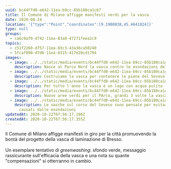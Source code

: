 ```yaml
---
uuid: bc44ffd0-e642-11ea-b9cc-85b180ca1c67
title: Il Comune di Milano affigge manifesti verdi per la vasca
date: 2020-08-24
location: '{"type":"Point","coordinates":[9.1900838,45.4641824]}'
type: null
groups:
  - ca6c9af0-d742-11ea-83a8-47271feea2c9
topics:
  - c51f2260-d757-11ea-83c3-43a36ca50240
  - 5fcaf090-d7d6-11ea-8315-417e20cd1794
images:
  - image: ../../static/media/events/bc44ffd0-e642-11ea-b9cc-85b180ca1c67/whatsapp-image-2020-08-24-at-20.03.15.jpeg
    description: Nasce al Parco Nord la vasca contro le esondazioni del Seveso
  - image: ../../static/media/events/bc44ffd0-e642-11ea-b9cc-85b180ca1c67/img_20200828_082936.jpg
    description: Costruiamo la vasca per contenere le piene del Seveso
  - image: ../../static/media/events/bc44ffd0-e642-11ea-b9cc-85b180ca1c67/img_20200828_082931.jpg
    description: Per tutto l'anno la vasca è un lago con acqua pulita
  - image: ../../static/media/events/bc44ffd0-e642-11ea-b9cc-85b180ca1c67/img_20200828_082918.jpg
    description: Nuove aree verdi per il PArco, grandi 3 volte la vasca
  - image: ../../static/media/events/bc44ffd0-e642-11ea-b9cc-85b180ca1c67/img_20200828_082912.jpg
    description: Le vasche sul corso del Seveso sono pensate per evitare i danni
      causati dalle esondazioni
updatedAt: 2020-10-22T07:56:17.196Z
createdAt: 2020-10-22T07:56:17.355Z
---
```

Il Comune di Milano affigge manifesti in giro per la città promuovendo la bontà del progetto della vasca di laminazione di Bresso.\
\
Un esemplare tentativo di *greenwashing*: sfondo verde, messaggio rassicurante sull'efficacia della vasca e una nota su quante "compensazioni" si otterranno in cambio.